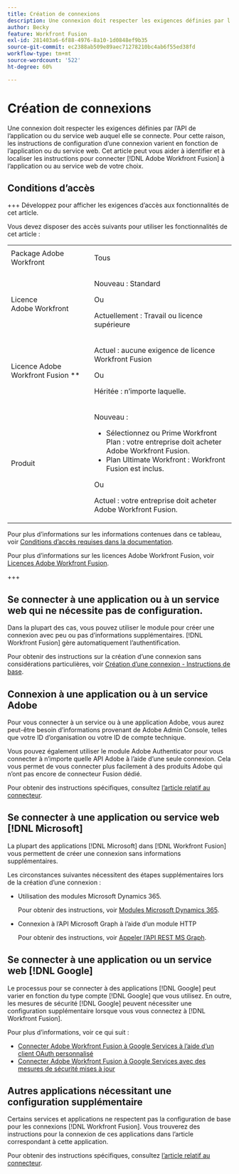 ```yaml
---
title: Création de connexions
description: Une connexion doit respecter les exigences définies par l’API de l’application ou du service web auquel elle se connecte. Pour cette raison, les instructions de configuration d’une connexion varient en fonction de l’application ou du service web. Cet article peut vous aider à identifier et à localiser les instructions pour connecter  [!DNL Adobe Workfront Fusion]  à l’application ou au service web de votre choix.
author: Becky
feature: Workfront Fusion
exl-id: 281403a6-6f88-4976-8a10-1d0848ef9b35
source-git-commit: ec2388ab509e89aec71278210bc4ab6f55ed38fd
workflow-type: tm+mt
source-wordcount: '522'
ht-degree: 60%

---
```


# Création de connexions

Une connexion doit respecter les exigences définies par l’API de l’application ou du service web auquel elle se connecte. Pour cette raison, les instructions de configuration d’une connexion varient en fonction de l’application ou du service web. Cet article peut vous aider à identifier et à localiser les instructions pour connecter [!DNL Adobe Workfront Fusion] à l’application ou au service web de votre choix.

## Conditions d’accès

+++ Développez pour afficher les exigences d’accès aux fonctionnalités de cet article.

Vous devez disposer des accès suivants pour utiliser les fonctionnalités de cet article :

<table style="table-layout:auto">
 <col> 
 <col> 
 <tbody> 
  <tr> 
   <td role="rowheader">Package Adobe Workfront 
   <td> <p>Tous</p> </td> 
  </tr> 
  <tr data-mc-conditions=""> 
   <td role="rowheader">Licence Adobe Workfront</td> 
   <td> <p>Nouveau : Standard</p><p>Ou</p><p>Actuellement : Travail ou licence supérieure</p> </td> 
  </tr> 
  <tr> 
   <td role="rowheader">Licence Adobe Workfront Fusion **</td> 
   <td>
   <p>Actuel : aucune exigence de licence Workfront Fusion</p>
   <p>Ou</p>
   <p>Héritée : n’importe laquelle. </p>
   </td> 
  </tr> 
  <tr> 
   <td role="rowheader">Produit</td> 
   <td>
   <p>Nouveau :</p> <ul><li>Sélectionnez ou Prime Workfront Plan : votre entreprise doit acheter Adobe Workfront Fusion.</li><li>Plan Ultimate Workfront : Workfront Fusion est inclus.</li></ul>
   <p>Ou</p>
   <p>Actuel : votre entreprise doit acheter Adobe Workfront Fusion.</p>
   </td> 
  </tr>
 </tbody> 
</table>

Pour plus d’informations sur les informations contenues dans ce tableau, voir [Conditions d’accès requises dans la documentation](/help/workfront-fusion/references/licenses-and-roles/access-level-requirements-in-documentation.md).

Pour plus d’informations sur les licences Adobe Workfront Fusion, voir [Licences Adobe Workfront Fusion](/help/workfront-fusion/set-up-and-manage-workfront-fusion/licensing-operations-overview/license-automation-vs-integration.md).

+++

## Se connecter à une application ou à un service web qui ne nécessite pas de configuration.

Dans la plupart des cas, vous pouvez utiliser le module pour créer une connexion avec peu ou pas d’informations supplémentaires. [!DNL Workfront Fusion] gère automatiquement l’authentification.

Pour obtenir des instructions sur la création d’une connexion sans considérations particulières, voir [Création d’une connexion - Instructions de base](/help/workfront-fusion/create-scenarios/connect-to-apps/connect-to-fusion-general.md).

## Connexion à une application ou à un service Adobe

Pour vous connecter à un service ou à une application Adobe, vous aurez peut-être besoin d’informations provenant de Adobe Admin Console, telles que votre ID d’organisation ou votre ID de compte technique.

Vous pouvez également utiliser le module Adobe Authenticator pour vous connecter à n’importe quelle API Adobe à l’aide d’une seule connexion. Cela vous permet de vous connecter plus facilement à des produits Adobe qui n’ont pas encore de connecteur Fusion dédié.

Pour obtenir des instructions spécifiques, consultez [l’article relatif au connecteur](/help/workfront-fusion/references/apps-and-modules/apps-and-modules-toc.md#connectors-for-adobe-products).

## Se connecter à une application ou service web [!DNL Microsoft]

La plupart des applications [!DNL Microsoft] dans [!DNL Workfront Fusion] vous permettent de créer une connexion sans informations supplémentaires.

Les circonstances suivantes nécessitent des étapes supplémentaires lors de la création d’une connexion :

* Utilisation des modules Microsoft Dynamics 365.

  Pour obtenir des instructions, voir [Modules Microsoft Dynamics 365](/help/workfront-fusion/references/apps-and-modules/third-party-connectors/microsoft-dynamics-365-modules.md).

* Connexion à l’API Microsoft Graph à l’aide d’un module HTTP

  Pour obtenir des instructions, voir [Appeler l’API REST MS Graph](/help/workfront-fusion/create-scenarios/connect-to-apps/call-the-ms-graph-rest-api.md).

## Se connecter à une application ou un service web [!DNL Google]

Le processus pour se connecter à des applications [!DNL Google] peut varier en fonction du type compte [!DNL Google] que vous utilisez. En outre, les mesures de sécurité [!DNL Google] peuvent nécessiter une configuration supplémentaire lorsque vous vous connectez à [!DNL Workfront Fusion].

Pour plus d’informations, voir ce qui suit :

* [Connecter Adobe Workfront Fusion à Google Services à l’aide d’un client OAuth personnalisé](/help/workfront-fusion/create-scenarios/connect-to-apps/connect-fusion-to-google-using-oauth.md)
* [Connecter Adobe Workfront Fusion à Google Services avec des mesures de sécurité mises à jour](/help/workfront-fusion/create-scenarios/connect-to-apps/connect-to-google-with-new-security-measures.md)

## Autres applications nécessitant une configuration supplémentaire

Certains services et applications ne respectent pas la configuration de base pour les connexions [!DNL Workfront Fusion]. Vous trouverez des instructions pour la connexion de ces applications dans l’article correspondant à cette application.

Pour obtenir des instructions spécifiques, consultez [l’article relatif au connecteur](/help/workfront-fusion/references/apps-and-modules/apps-and-modules-toc.md#connectors-for-third-party-applications).
